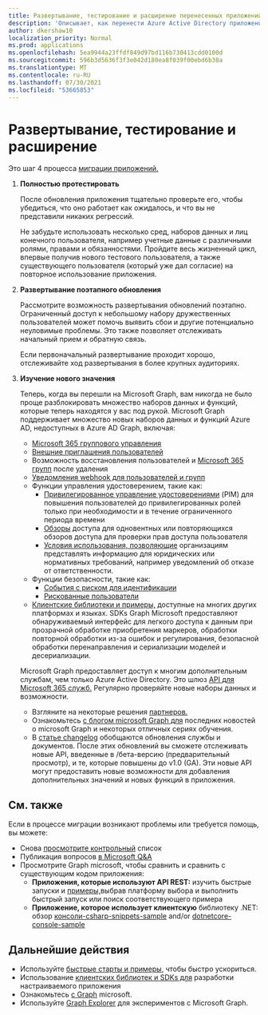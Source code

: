 ```yaml
---
title: Развертывание, тестирование и расширение перенесенных приложений
description: 'Описывает, как перенести Azure Active Directory приложения (Azure AD) для использования API Microsoft Graph (REST); в этом рассмотрен шаг 3: развертывание, тестирование и расширение.'
author: dkershaw10
localization_priority: Normal
ms.prod: applications
ms.openlocfilehash: 5ea9944a23ffdf849d97bd116b730413cdd0100d
ms.sourcegitcommit: 596b3d5636f3f3e042d180ea8f039f00ebd6b38a
ms.translationtype: MT
ms.contentlocale: ru-RU
ms.lasthandoff: 07/30/2021
ms.locfileid: "53665853"
---
```

# <a name="deploy-test-and-extend"></a>Развертывание, тестирование и расширение

Это шаг 4 процесса [миграции приложений.](migrate-azure-ad-graph-planning-checklist.md)

1.  **Полностью протестировать**

    После обновления приложения тщательно проверьте его, чтобы убедиться, что оно работает как ожидалось, и что вы не представили никаких регрессий.  

    Не забудьте использовать несколько сред, наборов данных и лиц конечного пользователя, например учетные данные с различными ролями, правами и обязанностями. Пройдите весь жизненный цикл, впервые получив нового тестового пользователя, а также существующего пользователя (который уже дал согласие) на повторное использование приложения.

2.  **Развертывание поэтапного обновления**

    Рассмотрите возможность развертывания обновлений поэтапно.  Ограниченный доступ к небольшому набору дружественных пользователей может помочь выявить сбои и другие потенциально неуловимые проблемы.  Это также позволяет отслеживать начальный прием и обратную связь.

    Если первоначальный развертывание проходит хорошо, отслеживайте ход развертывания в более крупных аудиториях.

3.  **Изучение нового значения**

    Теперь, когда вы перешли на Microsoft Graph, вам никогда не было проще разблокировать множество наборов данных и функций, которые теперь находятся у вас под рукой. 
    Microsoft Graph поддерживает множество новых наборов данных и функций Azure AD, недоступных в Azure AD Graph, включая: 

    - [Microsoft 365 группового управления](./office365-groups-concept-overview.md)
    - [Внешние приглашения пользователей](/graph/api/resources/invitation)
    - Возможность восстановления пользователей и [Microsoft 365 групп](/graph/api/resources/directory) после удаления
    - [Уведомления webhook для пользователей и групп](./webhooks.md?toc=.%252fref%252ftoc.json)
    - Функции управления удостоверением, такие как:
      - [Привилегированное управление удостоверениями](/graph/api/resources/privilegedidentitymanagement-root?view=graph-rest-beta&preserve-view=true) (PIM) для повышения пользователей до привилегированных ролей только при необходимости и в течение ограниченного периода времени
      - [Обзоры](/graph/api/resources/accessreviewsv2-root?view=graph-rest-beta&preserve-view=true) доступа для одновентных или повторяющихся обзоров доступа для проверки прав доступа пользователя
      - [Условия использования, позволяющие](/graph/api/resources/agreement) организациям представлять информацию для юридических или нормативных требований, например уведомлений об отказе от ответственности.
    - Функции безопасности, такие как:
      - [События с риском для идентификации](/graph/api/resources/riskdetection)
      - [Рискованные пользователи](/graph/api/resources/riskyuser)
    - [Клиентские библиотеки и примеры,](/graph/sdks/sdks-overview) доступные на многих других платформах и языках. SDKs Graph Microsoft предоставляют обнаруживаемый интерфейс для легкого доступа к данным при прозрачной обработке приобретения маркеров, обработки повторной обработки из-за ошибок и регулирования, безопасной обработки перенаправления и сериализации моделей и десериализации.

    Microsoft Graph предоставляет доступ к многим дополнительным службам, чем только Azure Active Directory. Это шлюз [API для Microsoft 365 служб.](./index.yml)
    Регулярно проверяйте новые наборы данных и возможности.  

    - Взгляните на некоторые решения [партнеров.](https://developer.microsoft.com/graph/partners)
    - Ознакомьтесь [с блогом microsoft Graph для](https://developer.microsoft.com/graph/blogs) последних новостей о microsoft Graph и некоторых отличных сериях обучения.
    - В [статье changelog](/graph/changelog) обобщаются обновления службы и документов. После этих обновлений вы сможете отслеживать новые API, введенные в /бета-версию (предварительный просмотр), и те, которые повышены до v1.0 (GA).  Эти новые API могут предоставить новые возможности для добавления дополнительных значений и новых функций в приложения.  

## <a name="see-also"></a>См. также

Если в процессе миграции возникают проблемы или требуется помощь, вы можете:

- Снова [просмотрите контрольный](migrate-azure-ad-graph-planning-checklist.md) список
- Публикация вопросов [в Microsoft Q&A](/answers/topics/microsoft-graph-applications.html) 
- Просмотрите Graph microsoft, чтобы сравнить и сравнить с существующим кодом приложения:
  - **Приложения, которые используют API REST:** изучить быстрые запуски и [примеры,](https://developer.microsoft.com/graph/get-started)выбрав платформу выбора и выполнить быстрый запуск или поиск соответствующего примера
  - **Приложение, которое использует клиентскую** библиотеку .NET: обзор [консоли-csharp-snippets-sample](https://github.com/microsoftgraph/console-csharp-snippets-sample) and/or [dotnetcore-console-sample](https://github.com/microsoftgraph/dotnetcore-console-sample)

## <a name="next-steps"></a>Дальнейшие действия

- Используйте [быстрые старты и примеры,](https://developer.microsoft.com/graph/get-started) чтобы быстро ускориться.
- Использование [клиентских библиотек и SDKs для](/graph/sdks/sdks-overview) разработки настраиваемого приложения 
- Ознакомьтесь [с Graph](./overview.md) microsoft.
- Используйте [Graph Explorer](https://aka.ms/ge) для экспериментов с Microsoft Graph.